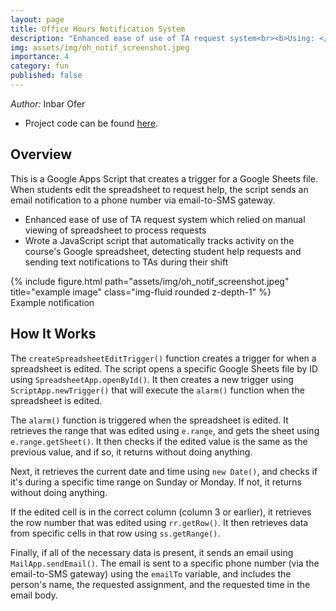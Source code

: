 ```yaml
---
layout: page
title: Office Hours Notification System
description: "Enhanced ease of use of TA request system<br><b>Using: </b><em>JavaScript, Apps Script</em>"
img: assets/img/oh_notif_screenshot.jpeg
importance: 4
category: fun
published: false
---
```


<em>Author:</em> Inbar Ofer

- Project code can be found [here](https://script.google.com/d/15BPkvuq53yt_keMI4ZD5bAdR3GkYExFAzY59ZhyDcbhwxqbeK6x3PV76/edit?usp=sharing).

## Overview

This is a Google Apps Script that creates a trigger for a Google Sheets file. When students edit the spreadsheet to request help, the script sends an email notification to a phone number via email-to-SMS gateway.

- Enhanced ease of use of TA request system which relied on manual viewing of spreadsheet to process requests
- Wrote a JavaScript script that automatically tracks activity on the course's Google spreadsheet, detecting student help requests and
sending text notifications to TAs during their shift

<div class="row">
    <div class="col-sm mt-3 mt-md-0 text-center">
        {% include figure.html path="assets/img/oh_notif_screenshot.jpeg" title="example image" class="img-fluid rounded z-depth-1" %}
    </div>
</div>
<div class="caption">
    Example notification
</div>

## How It Works

The `createSpreadsheetEditTrigger()` function creates a trigger for when a spreadsheet is edited. The script opens a specific Google Sheets file by ID using `SpreadsheetApp.openById()`. It then creates a new trigger using `ScriptApp.newTrigger()` that will execute the `alarm()` function when the spreadsheet is edited.

The `alarm()` function is triggered when the spreadsheet is edited. It retrieves the range that was edited using `e.range`, and gets the sheet using `e.range.getSheet()`. It then checks if the edited value is the same as the previous value, and if so, it returns without doing anything.

Next, it retrieves the current date and time using `new Date()`, and checks if it's during a specific time range on Sunday or Monday. If not, it returns without doing anything.

If the edited cell is in the correct column (column 3 or earlier), it retrieves the row number that was edited using `rr.getRow()`. It then retrieves data from specific cells in that row using `ss.getRange()`.

Finally, if all of the necessary data is present, it sends an email using `MailApp.sendEmail()`. The email is sent to a specific phone number (via the email-to-SMS gateway) using the `emailTo` variable, and includes the person's name, the requested assignment, and the requested time in the email body.
